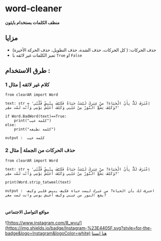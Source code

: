 # word-cleaner
#### منظف الكلمات بستخدام بايثون
## مزايا
* حذف الحركات: ( كل الحركات، حذف الشدة، حذف التطويل، حذف الحركة الأخيرة)
* تميز الكلمات غير لائقه با `True` او `False`

## طرق الاستخدام :
### كلام غير لائقه | مثال 1
```
from clearAR import Word

text: str = 'اِعْتَرَفَ لَكُّ بِأَنْ الْحَيَاةَ? منْ غِيَرِكَ لَيْسَتْ حَيَاةُ فَكَيَّفَ ينْبِضُ قُلَّبُي وَكَيَّفَ يَشُعَّ النَّوَرُ مِنْ عَيْنِي وَكَيَّفَ أَعَيْشُ يَوْمِي وَاُنْت لَسْت معَِي?'

if Word.BadWord(text)==True:
    print("كلمه عيب")
else:
    print("كلمه نظيفه")
```

```
output :  كلمه عيب
```
### حذف الحركات من الجملة | مثال 2

```
from clearAR import Word

text: str = 'اِعْتَرَفَ لَكُّ بِأَنْ الْحَيَاةَ? منْ غِيَرِكَ لَيْسَتْ حَيَاةُ فَكَيَّفَ ينْبِضُ قُلَّبُي وَكَيَّفَ يَشُعَّ النَّوَرُ مِنْ عَيْنِي وَكَيَّفَ أَعَيْشُ يَوْمِي وَاُنْت لَسْت معَِي?'

print(Word.strip_tatweel(text)
```

```
output :  اعترف لك بأن الحياة? من غيرك ليست حياة فكيف ينبض قلبي وكيف يشع النور من عيني وكيف أعيش يومي وانت لست معي?
```

#
#### مواقع التواصل الاجتماعي
![https://www.instagram.com/8_wvu/](https://img.shields.io/badge/Instagram-%23E4405F.svg?style=for-the-badge&logo=Instagram&logoColor=white)
[هنا انستا](https://www.instagram.com/8_wvu/)
